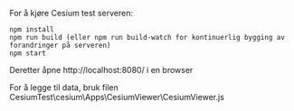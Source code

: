 For å kjøre Cesium test serveren:
```
npm install
npm run build (eller npm run build-watch for kontinuerlig bygging av forandringer på serveren)
npm start
```
Deretter åpne http://localhost:8080/ i en browser

For å legge til data, bruk filen CesiumTest\cesium\Apps\CesiumViewer\CesiumViewer.js
